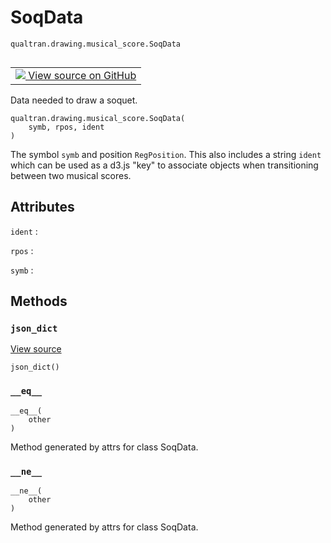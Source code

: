 # SoqData
`qualtran.drawing.musical_score.SoqData`


<table class="tfo-notebook-buttons tfo-api nocontent" align="left">
<td>
  <a target="_blank" href="https://github.com/quantumlib/Qualtran/blob/main/qualtran/drawing/musical_score.py#L485-L502">
    <img src="https://www.tensorflow.org/images/GitHub-Mark-32px.png" />
    View source on GitHub
  </a>
</td>
</table>



Data needed to draw a soquet.

<pre class="devsite-click-to-copy prettyprint lang-py tfo-signature-link">
<code>qualtran.drawing.musical_score.SoqData(
    symb, rpos, ident
)
</code></pre>



<!-- Placeholder for "Used in" -->

The symbol `symb` and position `RegPosition`. This also includes a string
`ident` which can be used as a d3.js "key" to associate objects when transitioning
between two musical scores.



<h2 class="add-link">Attributes</h2>

`ident`<a id="ident"></a>
: &nbsp;

`rpos`<a id="rpos"></a>
: &nbsp;

`symb`<a id="symb"></a>
: &nbsp;




## Methods

<h3 id="json_dict"><code>json_dict</code></h3>

<a target="_blank" class="external" href="https://github.com/quantumlib/Qualtran/blob/main/qualtran/drawing/musical_score.py#L498-L502">View source</a>

<pre class="devsite-click-to-copy prettyprint lang-py tfo-signature-link">
<code>json_dict()
</code></pre>




<h3 id="__eq__"><code>__eq__</code></h3>

<pre class="devsite-click-to-copy prettyprint lang-py tfo-signature-link">
<code>__eq__(
    other
)
</code></pre>

Method generated by attrs for class SoqData.


<h3 id="__ne__"><code>__ne__</code></h3>

<pre class="devsite-click-to-copy prettyprint lang-py tfo-signature-link">
<code>__ne__(
    other
)
</code></pre>

Method generated by attrs for class SoqData.




